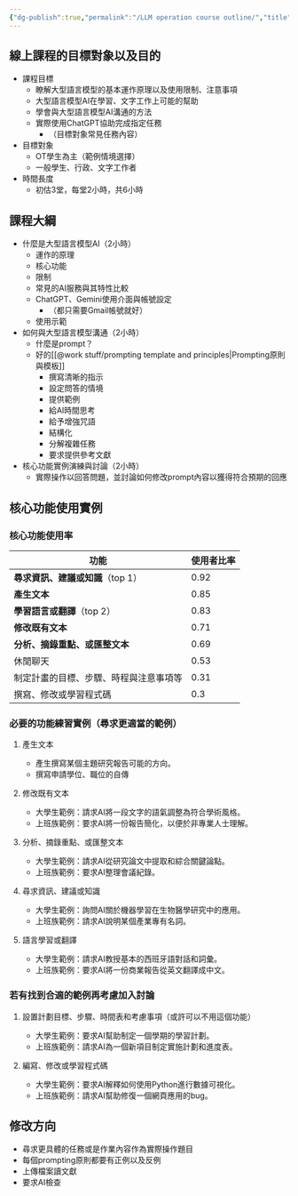 ```yaml
---
{"dg-publish":true,"permalink":"/LLM operation course outline/","title":"LLMAI訓練課程大綱","tags":["prompt","#training","chatgpt","ai"],"created":"2024-02-20T11:26","updated":"2024-02-27T11:43"}
---
```



## 線上課程的目標對象以及目的

- 課程目標
  - 瞭解大型語言模型的基本運作原理以及使用限制、注意事項
  - 大型語言模型AI在學習、文字工作上可能的幫助
  - 學會與大型語言模型AI溝通的方法
  - 實際使用ChatGPT協助完成指定任務
    - （目標對象常見任務內容）
- 目標對象
  - OT學生為主（範例情境選擇）
  - 一般學生、行政、文字工作者
- 時間長度
  - 初估3堂，每堂2小時，共6小時

## 課程大綱

- 什麼是大型語言模型AI（2小時）
  - 運作的原理
  - 核心功能
  - 限制
  - 常見的AI服務與其特性比較
  - ChatGPT、Gemini使用介面與帳號設定
    - （都只需要Gmail帳號就好）
  - 使用示範
- 如何與大型語言模型溝通（2小時）
  - 什麼是prompt？
  - 好的[[@work stuff/prompting template and principles\|Prompting原則與模板]]
    - 撰寫清晰的指示
    - 設定問答的情境
    - 提供範例
    - 給AI時間思考
    - 給予增強咒語
    - 結構化
    - 分解複雜任務
    - 要求提供參考文獻
- 核心功能實例演練與討論（2小時）
  - 實際操作以回答問題，並討論如何修改prompt內容以獲得符合預期的回應

## 核心功能使用實例

### 核心功能使用率

| 功能                    | 使用者比率 |
| --------------------- | ----- |
| **尋求資訊、建議或知識**（top 1） | 0.92  |
| **產生文本**              | 0.85  |
| **學習語言或翻譯**（top 2）    | 0.83  |
| **修改既有文本**            | 0.71  |
| **分析、摘錄重點、或匯整文本**     | 0.69  |
| 休閒聊天                  | 0.53  |
| 制定計畫的目標、步驟、時程與注意事項等   | 0.31  |
| 撰寫、修改或學習程式碼           | 0.3   |

### 必要的功能練習實例（尋求更適當的範例）

1. 產生文本
   - 產生撰寫某個主題研究報告可能的方向。
   - 撰寫申請學位、職位的自傳

2. 修改既有文本
   - 大學生範例：請求AI將一段文字的語氣調整為符合學術風格。
   - 上班族範例：要求AI將一份報告簡化，以便於非專業人士理解。

3. 分析、摘錄重點、或匯整文本
   - 大學生範例：請求AI從研究論文中提取和綜合關鍵論點。
   - 上班族範例：要求AI整理會議紀錄。

4. 尋求資訊、建議或知識
   - 大學生範例：詢問AI關於機器學習在生物醫學研究中的應用。
   - 上班族範例：請求AI說明某個產業專有名詞。

5. 語言學習或翻譯
   - 大學生範例：請求AI教授基本的西班牙語對話和詞彙。
   - 上班族範例：要求AI將一份商業報告從英文翻譯成中文。

### 若有找到合適的範例再考慮加入討論

1. 設置計劃目標、步驟、時間表和考慮事項（或許可以不用這個功能）
   - 大學生範例：要求AI幫助制定一個學期的學習計劃。
   - 上班族範例：請求AI為一個新項目制定實施計劃和進度表。

2. 編寫、修改或學習程式碼
   - 大學生範例：要求AI解釋如何使用Python進行數據可視化。
   - 上班族範例：請求AI幫助修復一個網頁應用的bug。

## 修改方向

- 尋求更具體的任務或是作業內容作為實際操作題目
- 每個prompting原則都要有正例以及反例
- 上傳檔案讀文獻
- 要求AI檢查
